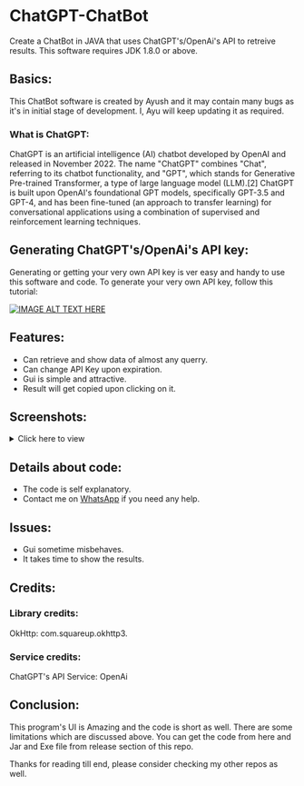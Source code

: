 # ChatGPT-ChatBot

Create a ChatBot in JAVA that uses ChatGPT's/OpenAi's API to retreive results. This software requires JDK 1.8.0 or above.
## Basics:
This ChatBot software is created by Ayush and it may contain many bugs as it's in initial stage of development. I, Ayu will keep updating it as required.

### What is ChatGPT:
ChatGPT is an artificial intelligence (AI) chatbot developed by OpenAI and released in November 2022. The name "ChatGPT" combines "Chat", referring to its chatbot functionality, and "GPT", which stands for Generative Pre-trained Transformer, a type of large language model (LLM).[2] ChatGPT is built upon OpenAI's foundational GPT models, specifically GPT-3.5 and GPT-4, and has been fine-tuned (an approach to transfer learning) for conversational applications using a combination of supervised and reinforcement learning techniques.

## Generating ChatGPT's/OpenAi's API key:
Generating or getting your very own API key is ver easy and handy to use this software and code. To generate your very own API key, follow this tutorial:

[![IMAGE ALT TEXT HERE](https://img.youtube.com/vi/XlSAO9Ff2Yk/0.jpg)](https://www.youtube.com/watch?v=XlSAO9Ff2Yk)

## Features:
* Can retrieve and show data of almost any querry.
* Can change API Key upon expiration.
* Gui is simple and attractive.
* Result will get copied upon clicking on it.

## Screenshots:
<details>
  <summary>Click here to view</summary>
  <img src="https://github.com/Newbie-coder09/ChatGPT-ChatBot/assets/119154806/a44faeaa-c04a-475f-9355-865f75f7b422" name="Snapshot_2023-06-06_20-54-43">
  <img src="https://github.com/Newbie-coder09/ChatGPT-ChatBot/assets/119154806/4227f66a-0765-46ef-9dc4-8c1b6fb1d59a" name="Snapshot_2023-06-06_20-55-16">
  <img src="https://github.com/Newbie-coder09/ChatGPT-ChatBot/assets/119154806/f5cc7115-45ca-467d-9e62-97c6de126318" name="Snapshot_2023-06-06_20-56-49">
  <img src="https://github.com/Newbie-coder09/ChatGPT-ChatBot/assets/119154806/f996892d-e559-424a-9ebb-2d4f1a443224" name="Snapshot_2023-06-06_20-57-11">
</details>

## Details about code:
* The code is self explanatory.
* Contact me on [WhatsApp](https://wa.link/wsov41) if you need any help.

## Issues:
* Gui sometime misbehaves.
* It takes time to show the results.

## Credits:
### Library credits:
OkHttp: com.squareup.okhttp3.
### Service credits:
ChatGPT's API Service: OpenAi

## Conclusion: 
This program's UI is Amazing and the code is short as well. There are some limitations which are discussed above. You can get the code from here and Jar and Exe file from release section of this repo.

Thanks for reading till end, please consider checking my other repos as well.
